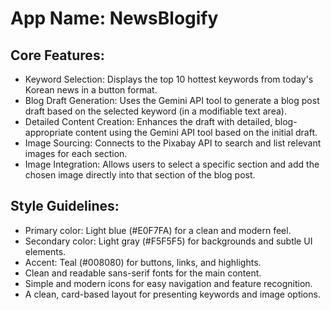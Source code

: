 # **App Name**: NewsBlogify

## Core Features:

- Keyword Selection: Displays the top 10 hottest keywords from today's Korean news in a button format.
- Blog Draft Generation: Uses the Gemini API tool to generate a blog post draft based on the selected keyword (in a modifiable text area).
- Detailed Content Creation: Enhances the draft with detailed, blog-appropriate content using the Gemini API tool based on the initial draft.
- Image Sourcing: Connects to the Pixabay API to search and list relevant images for each section.
- Image Integration: Allows users to select a specific section and add the chosen image directly into that section of the blog post.

## Style Guidelines:

- Primary color: Light blue (#E0F7FA) for a clean and modern feel.
- Secondary color: Light gray (#F5F5F5) for backgrounds and subtle UI elements.
- Accent: Teal (#008080) for buttons, links, and highlights.
- Clean and readable sans-serif fonts for the main content.
- Simple and modern icons for easy navigation and feature recognition.
- A clean, card-based layout for presenting keywords and image options.